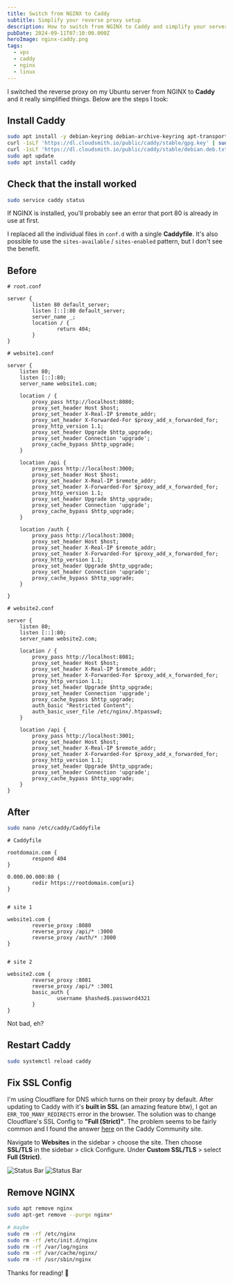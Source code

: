 ```yaml
---
title: Switch from NGINX to Caddy
subtitle: Simplify your reverse proxy setup
description: How to switch from NGINX to Caddy and simplify your server setup.
pubDate: 2024-09-11T07:10:00.000Z
heroImage: nginx-caddy.png
tags:
  - vps
  - caddy
  - nginx
  - linux
---
```


I switched the reverse proxy on my Ubuntu server from NGINX to **Caddy** and it really simplified things.
Below are the steps I took:

## Install Caddy

```sh
sudo apt install -y debian-keyring debian-archive-keyring apt-transport-https curl
curl -1sLf 'https://dl.cloudsmith.io/public/caddy/stable/gpg.key' | sudo gpg --dearmor -o /usr/share/keyrings/caddy-stable-archive-keyring.gpg
curl -1sLf 'https://dl.cloudsmith.io/public/caddy/stable/debian.deb.txt' | sudo tee /etc/apt/sources.list.d/caddy-stable.list
sudo apt update
sudo apt install caddy
```

## Check that the install worked

```sh
sudo service caddy status
```

If NGINX is installed, you'll probably see an error that port 80 is already in use at first.

I replaced all the individual files in `conf.d` with a single **Caddyfile**. It's also possible to use the `sites-available` / `sites-enabled` pattern, but I don't see the benefit.

## Before

```nginx
# root.conf

server {
        listen 80 default_server;
        listen [::]:80 default_server;
        server_name _;
        location / {
                return 404;
        }
}
```

```nginx
# website1.conf

server {
    listen 80;
    listen [::]:80;
    server_name website1.com;

    location / {
        proxy_pass http://localhost:8080;
        proxy_set_header Host $host;
        proxy_set_header X-Real-IP $remote_addr;
        proxy_set_header X-Forwarded-For $proxy_add_x_forwarded_for;
        proxy_http_version 1.1;
        proxy_set_header Upgrade $http_upgrade;
        proxy_set_header Connection 'upgrade';
        proxy_cache_bypass $http_upgrade;
    }

    location /api {
        proxy_pass http://localhost:3000;
        proxy_set_header Host $host;
        proxy_set_header X-Real-IP $remote_addr;
        proxy_set_header X-Forwarded-For $proxy_add_x_forwarded_for;
        proxy_http_version 1.1;
        proxy_set_header Upgrade $http_upgrade;
        proxy_set_header Connection 'upgrade';
        proxy_cache_bypass $http_upgrade;
    }

    location /auth {
        proxy_pass http://localhost:3000;
        proxy_set_header Host $host;
        proxy_set_header X-Real-IP $remote_addr;
        proxy_set_header X-Forwarded-For $proxy_add_x_forwarded_for;
        proxy_http_version 1.1;
        proxy_set_header Upgrade $http_upgrade;
        proxy_set_header Connection 'upgrade';
        proxy_cache_bypass $http_upgrade;
    }

}
```

```nginx
# website2.conf

server {
    listen 80;
    listen [::]:80;
    server_name website2.com;

    location / {
        proxy_pass http://localhost:8081;
        proxy_set_header Host $host;
        proxy_set_header X-Real-IP $remote_addr;
        proxy_set_header X-Forwarded-For $proxy_add_x_forwarded_for;
        proxy_http_version 1.1;
        proxy_set_header Upgrade $http_upgrade;
        proxy_set_header Connection 'upgrade';
        proxy_cache_bypass $http_upgrade;
        auth_basic "Restricted Content";
        auth_basic_user_file /etc/nginx/.htpasswd;
    }

    location /api {
        proxy_pass http://localhost:3001;
        proxy_set_header Host $host;
        proxy_set_header X-Real-IP $remote_addr;
        proxy_set_header X-Forwarded-For $proxy_add_x_forwarded_for;
        proxy_http_version 1.1;
        proxy_set_header Upgrade $http_upgrade;
        proxy_set_header Connection 'upgrade';
        proxy_cache_bypass $http_upgrade;
    }
}
```

## After

```sh
sudo nano /etc/caddy/Caddyfile
```

```
# Caddyfile

rootdomain.com {
        respond 404
}

0.000.00.000:80 {
        redir https://rootdomain.com{uri}
}


# site 1

website1.com {
        reverse_proxy :8080
        reverse_proxy /api/* :3000
        reverse_proxy /auth/* :3000
}


# site 2

website2.com {
        reverse_proxy :8081
        reverse_proxy /api/* :3001
        basic_auth {
                username $hashed$.password4321
        }
}
```

Not bad, eh?

## Restart Caddy

```sh
sudo systemctl reload caddy
```

## Fix SSL Config

I'm using Cloudflare for DNS which turns on their proxy by default. After updating to Caddy with it's **built in SSL** (an amazing feature btw), I got an `ERR_TOO_MANY_REDIRECTS` error in the browser. The solution was to change Cloudflare's SSL Config to **"Full (Strict)"**. The problem seems to be fairly common and I found the answer [here](https://caddy.community/t/caddy-cloudflare-err-too-many-redirects/3518) on the Caddy Community site.

Navigate to **Websites** in the sidebar > choose the site.
Then choose **SSL/TLS** in the sidebar > click Configure.
Under **Custom SSL/TLS** > select **Full (Strict)**.

![Status Bar](./images/cloudflare-ssl-1.png)
![Status Bar](./images/cloudflare-ssl-2.png)

## Remove NGINX

```zsh
sudo apt remove nginx
sudo apt-get remove --purge nginx*

# maybe
sudo rm -rf /etc/nginx
sudo rm -rf /etc/init.d/nginx
sudo rm -rf /var/log/nginx
sudo rm -rf /var/cache/nginx/
sudo rm -rf /usr/sbin/nginx
```

Thanks for reading! 👋
